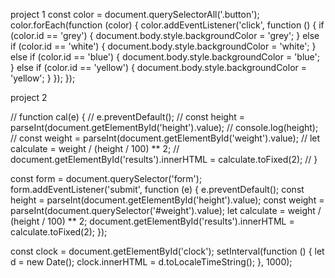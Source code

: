 project 1
const color = document.querySelectorAll('.button');
color.forEach(function (color) {
  color.addEventListener('click', function () {
    if (color.id == 'grey') {
      document.body.style.backgroundColor = 'grey';
    } else if (color.id == 'white') {
      document.body.style.backgroundColor = 'white';
    } else if (color.id == 'blue') {
      document.body.style.backgroundColor = 'blue';
    } else if (color.id == 'yellow') {
      document.body.style.backgroundColor = 'yellow';
    }
  });
});

project 2

// function cal(e) {
//   e.preventDefault();
//   const height = parseInt(document.getElementById('height').value);
//   console.log(height);
//   const weight = parseInt(document.getElementById('weight').value);
//   let calculate = weight / (height / 100) ** 2;
//   document.getElementById('results').innerHTML = calculate.toFixed(2);
// }

const form = document.querySelector('form');
form.addEventListener('submit', function (e) {
  e.preventDefault();
  const height = parseInt(document.getElementById('height').value);
  const weight = parseInt(document.querySelector('#weight').value);
  let calculate = weight / (height / 100) ** 2;
  document.getElementById('results').innerHTML = calculate.toFixed(2);
});

const clock = document.getElementById('clock');
setInterval(function () {
  let d = new Date();
  clock.innerHTML = d.toLocaleTimeString();
}, 1000);

